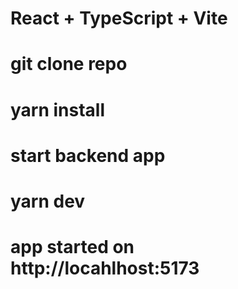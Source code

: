 # React + TypeScript + Vite
# git clone repo
# yarn install
# start backend app
# yarn dev
# app started on http://locahlhost:5173
